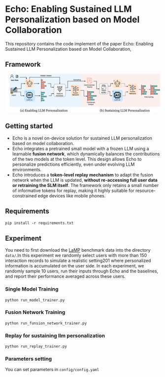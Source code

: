 # Echo: Enabling Sustained LLM Personalization based on Model Collaboration

This repository contains the code implement of the paper Echo: Enabling Sustained LLM Personalization based on Model Collaboration,

## Framework

![](imgs/Methodology.png)

## Getting started

- Echo is a novel on-device solution for sustained LLM personalization based on model collaboration.
- Echo integrates a pretrained small model with a frozen LLM using a learnable **fusion network**, which dynamically balances the contributions of the two models at the token level. This design allows Echo to personalize predictions efficiently, even under evolving LLM environments.
- Echo introduces a **token-level replay mechanism** to adapt the fusion network when the LLM is updated, **without re-accessing full user data or retraining the SLM itself**. The framework only retains a small number of informative tokens for replay, making it highly suitable for resource-constrained edge devices like mobile phones.

## Requirements

```shell
pip install -r requirements.txt
```

## Experiment

You need to first download the [LaMP](https://github.com/LaMP-Benchmark/LaMP) benchmark data into the directory `data/`.In this experiment we randomly select users with more than 150 interaction records to simulate a realistic setting201
where personalized information is accumulated on the user side. In each experiment, we randomly sample 10 users, run their inputs through Echo and the baselines, and report their performance averaged across these users.

### Single Model Training

```shell
python run_model_trainer.py
```

### Fusion Network Training

```shell
python run_funsion_network_trainer.py
```

### Replay for sustaining llm personalization

```shell
python run_replay_trainer.py
```

### Parameters setting

You can set parameters in `config/config.yaml`
